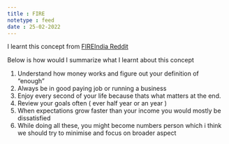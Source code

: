 ```yaml
---
title : FIRE
notetype : feed
date : 25-02-2022
---
```


I learnt this concept from [FIREIndia Reddit](https://www.reddit.com/r/FIREIndia/)

Below is how would I summarize what I learnt about this concept

1. Understand how money works and figure out your definition of “enough”
2. Always be in good paying job or running a business 
3. Enjoy every second of your life because thats what matters at the end. 
4. Review your goals often ( ever half year or an year )
5. When expectations grow faster than your income you would mostly be dissatisfied 
6. While doing all these, you might become numbers person which i think we should try to minimise and focus on broader aspect